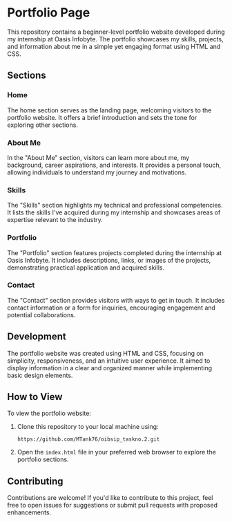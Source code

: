 # Portfolio Page

This repository contains a beginner-level portfolio website developed during my internship at Oasis Infobyte. The portfolio showcases my skills, projects, and information about me in a simple yet engaging format using HTML and CSS.

## Sections

### Home

The home section serves as the landing page, welcoming visitors to the portfolio website. It offers a brief introduction and sets the tone for exploring other sections.

### About Me

In the "About Me" section, visitors can learn more about me, my background, career aspirations, and interests. It provides a personal touch, allowing individuals to understand my journey and motivations.

### Skills

The "Skills" section highlights my technical and professional competencies. It lists the skills I've acquired during my internship and showcases areas of expertise relevant to the industry.

### Portfolio

The "Portfolio" section features projects completed during the internship at Oasis Infobyte. It includes descriptions, links, or images of the projects, demonstrating practical application and acquired skills.

### Contact

The "Contact" section provides visitors with ways to get in touch. It includes contact information or a form for inquiries, encouraging engagement and potential collaborations.

## Development

The portfolio website was created using HTML and CSS, focusing on simplicity, responsiveness, and an intuitive user experience. It aimed to display information in a clear and organized manner while implementing basic design elements.

## How to View

To view the portfolio website:

1. Clone this repository to your local machine using:
   ```
   https://github.com/MTank76/oibsip_taskno.2.git
   ```

3. Open the `index.html` file in your preferred web browser to explore the portfolio sections.

## Contributing

Contributions are welcome! If you'd like to contribute to this project, feel free to open issues for suggestions or submit pull requests with proposed enhancements.
